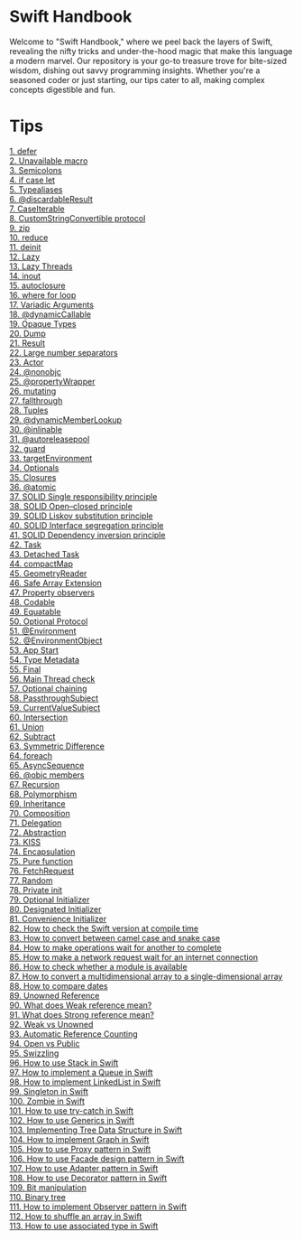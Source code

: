 # Swift Handbook
Welcome to "Swift Handbook," where we peel back the layers of Swift, revealing the nifty tricks and under-the-hood magic that make this language a modern marvel. Our repository is your go-to treasure trove for bite-sized wisdom, dishing out savvy programming insights. Whether you're a seasoned coder or just starting, our tips cater to all, making complex concepts digestible and fun.

# Tips

[1. defer](/tips/001_defer/script.md)<br>
[2. Unavailable macro](/tips/002_unavailable/script.md)<br>
[3. Semicolons](/tips/003_semicolons/script.md)<br>
[4. if case let](/tips/004_if_case_let/script.md)<br>
[5. Typealiases](/tips/005_typealiases_for_functions/script.md)<br>
[6. @discardableResult](/tips/006_@discardableResult/script.md)<br>
[7. CaseIterable](/tips/007_caseIterable/script.md)<br>
[8. CustomStringConvertible protocol](/tips/008_customStringConvertible/script.md)<br>
[9. zip](/tips/009_zip/script.md)<br>
[10. reduce](/tips/010_reduce/script.md)<br>
[11. deinit](/tips/011_deinit/script.md)<br>
[12. Lazy](/tips/012_lazy/script.md)<br>
[13. Lazy Threads](/tips/013_lazy_threads/script.md)<br>
[14. inout](/tips/014_inout/script.md)<br>
[15. autoclosure](/tips/015_autoclosure/script.md)<br>
[16. where for loop](/tips/016_where_for_loop/script.md)<br>
[17. Variadic Arguments](/tips/017_variadic_arguments/script.md)<br>
[18. @dynamicCallable](/tips/018_@dynamicCallable/script.md)<br>
[19. Opaque Types](/tips/019_opaque_types/script.md)<br>
[20. Dump](/tips/020_dump/script.md)<br>
[21. Result](/tips/021_result/script.md)<br>
[22. Large number separators](/tips/022_large_number_separators/script.md)<br>
[23. Actor](/tips/023_actor/script.md)<br>
[24. @nonobjc](/tips/024_@nonobjc/script.md)<br>
[25. @propertyWrapper](/tips/025_@propertyWrapper/script.md)<br>
[26. mutating](/tips/026_mutating/script.md)<br>
[27. fallthrough](/tips/027_fallthrough/script.md)<br>
[28. Tuples](/tips/028_tuples/script.md)<br>
[29. @dynamicMemberLookup](/tips/029_@dynamicMemberLookup/script.md)<br>
[30. @inlinable](/tips/030_@inlinable/script.md)<br>
[31. @autoreleasepool](/tips/031_@autoreleasepool/script.md)<br>
[32. guard](/tips/032_guard/script.md)<br>
[33. targetEnvironment](/tips/033_targetEnvironment/script.md)<br>
[34. Optionals](/tips/034_optionals/script.md)<br>
[35. Closures](/tips/035_closures/script.md)<br>
[36. @atomic](/tips/036_@atomic/script.md)<br>
[37. SOLID Single responsibility principle](/tips/037_solid_srp/script.md)<br>
[38. SOLID Open–closed principle](/tips/038_solid_ocp/script.md)<br>
[39. SOLID Liskov substitution principle](/tips/039_solid_lsp/script.md)<br>
[40. SOLID Interface segregation principle](/tips/040_solid_isp/script.md)<br>
[41. SOLID Dependency inversion principle](/tips/041_solid_dip/script.md)<br>
[42. Task](/tips/042_task/script.md)<br>
[43. Detached Task](/tips/043_task_detached/script.md)<br>
[44. compactMap](/tips/044_compactMap/script.md)<br>
[45. GeometryReader](/tips/045_GeometryReader/script.md)<br>
[46. Safe Array Extension](/tips/046_safe_array_extension/script.md)<br>
[47. Property observers](/tips/047_property_observers/script.md)<br>
[48. Codable](/tips/048_codable/script.md)<br>
[49. Equatable](/tips/049_equatable/script.md)<br>
[50. Optional Protocol](/tips/050_protocol_optional/script.md)<br>
[51. @Environment](/tips/051_@Environment/script.md)<br>
[52. @EnvironmentObject](/tips/052_@EnvironmentObject/script.md)<br>
[53. App Start](/tips/053_app_start/script.md)<br>
[54. Type Metadata](/tips/054_type_metadata/script.md)<br>
[55. Final](/tips/055_final/script.md)<br>
[56. Main Thread check](/tips/056_is_main_thread/script.md)<br>
[57. Optional chaining](/tips/057_optional_chaining/script.md)<br>
[58. PassthroughSubject](/tips/058_PassthroughSubject/script.md)<br>
[59. CurrentValueSubject](/tips/059_CurrentValueSubject/script.md)<br>
[60. Intersection](/tips/060_intersection/script.md)<br>
[61. Union](/tips/061_union/script.md)<br>
[62. Subtract](/tips/062_subtract/script.md)<br>
[63. Symmetric Difference](/tips/063_symmetric_difference/script.md)<br>
[64. foreach](/tips/064_foreach/script.md)<br>
[65. AsyncSequence](/tips/065_async_sequence/script.md)<br>
[66. @objc members](/tips/066_objc_members/script.md)<br>
[67. Recursion](/tips/067_recursion/script.md)<br>
[68. Polymorphism](/tips/068_polymorphism/script.md)<br>
[69. Inheritance](/tips/069_inheritance/script.md)<br>
[70. Composition](/tips/070_composition/script.md)<br>
[71. Delegation](/tips/071_delegation/script.md)<br>
[72. Abstraction](/tips/072_abstraction/script.md)<br>
[73. KISS](/tips/073_kiss/script.md)<br>
[74. Encapsulation](/tips/074_encapsulation/script.md)<br>
[75. Pure function](/tips/075_pure_function/script.md)<br>
[76. FetchRequest](/tips/076_fetch_request/script.md)<br>
[77. Random](/tips/077_random/script.md)<br>
[78. Private init](/tips/078_private_init/script.md)<br>
[79. Optional Initializer](/tips/079_optional_initializer/script.md)<br>
[80. Designated Initializer](/tips/080_designated_initializer/script.md)<br>
[81. Convenience Initializer](/tips/081_convenience_initializer/script.md)<br>
[82. How to check the Swift version at compile time](/tips/082_version/script.md)<br>
[83. How to convert between camel case and snake case](/tips/083_key_encoding_strategy/script.md)<br>
[84. How to make operations wait for another to complete](/tips/084_operation_dependency/script.md)<br>
[85. How to make a network request wait for an internet connection](/tips/085_waitsForConnectivity/script.md)<br>
[86. How to check whether a module is available](/tips/086_can_import/script.md)<br>
[87. How to convert a multidimensional array to a single-dimensional array](/tips/087_joined/script.md)<br>
[88. How to compare dates](/tips/088_dates/script.md)<br>
[89. Unowned Reference](/tips/089_unowned_reference/script.md)<br>
[90. What does Weak reference mean?](/tips/090_weak_reference/script.md)<br>
[91. What does Strong reference mean?](/tips/091_strong_reference/script.md)<br>
[92. Weak vs Unowned](/tips/092_weak_vs_unowned/script.md)<br>
[93. Automatic Reference Counting](/tips/093_arc/script.md)<br>
[94. Open vs Public](/tips/094_open_vs_public/script.md)<br>
[95. Swizzling](/tips/095_swizzling/script.md)<br>
[96. How to use Stack in Swift](/tips/096_stack/script.md)<br>
[97. How to implement a Queue in Swift](/tips/097_queue/script.md)<br>
[98. How to implement LinkedList in Swift](/tips/098_linkedlist/script.md)<br>
[99. Singleton in Swift](/tips/099_singleton/script.md)<br>
[100. Zombie in Swift](/tips/100_nszombie/script.md)<br>
[101. How to use try-catch in Swift](/tips/101_try_catch/script.md)<br>
[102. How to use Generics in Swift](/tips/102_generics/script.md)<br>
[103. Implementing Tree Data Structure in Swift](/tips/103_tree/script.md)<br>
[104. How to implement Graph in Swift](/tips/104_graph/script.md)<br>
[105. How to use Proxy pattern in Swift](/tips/105_proxy/script.md)<br>
[106. How to use Facade design pattern in Swift](/tips/106_facade/script.md)<br>
[107. How to use Adapter pattern in Swift](/tips/107_adapter/script.md)<br>
[108. How to use Decorator pattern in Swift](/tips/108_decorator/script.md)<br>
[109. Bit manipulation](/tips/109_bit_manipulation/script.md)<br>
[110. Binary tree](/tips/110_b_tree/script.md)<br>
[111. How to implement Observer pattern in Swift](/tips/111_observer/script.md)<br>
[112. How to shuffle an array in Swift](/tips/112_array_shuffle/script.md)<br>
[113. How to use associated type in Swift](/tips/113_associatedtype/script.md)<br>